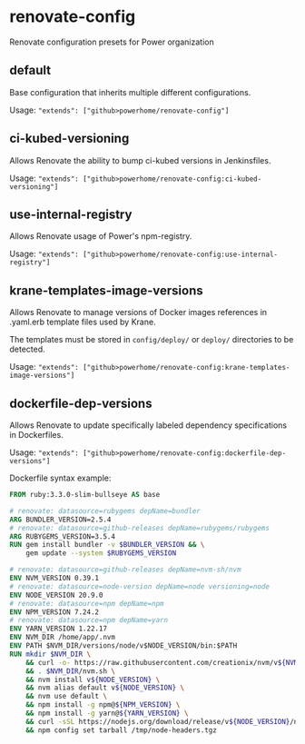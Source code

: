 # renovate-config
Renovate configuration presets for Power organization

## default
Base configuration that inherits multiple different configurations.

Usage: `"extends": ["github>powerhome/renovate-config"]`

## ci-kubed-versioning
Allows Renovate the ability to bump ci-kubed versions in Jenkinsfiles.

Usage: `"extends": ["github>powerhome/renovate-config:ci-kubed-versioning"]`

## use-internal-registry
Allows Renovate usage of Power's npm-registry.

Usage: `"extends": ["github>powerhome/renovate-config:use-internal-registry"]`

## krane-templates-image-versions
Allows Renovate to manage versions of Docker images references in .yaml.erb template files used by Krane.

The templates must be stored in `config/deploy/` or `deploy/` directories to be detected.

Usage: `"extends": ["github>powerhome/renovate-config:krane-templates-image-versions"]`

## dockerfile-dep-versions
Allows Renovate to update specifically labeled dependency specifications in Dockerfiles.

Usage: `"extends": ["github>powerhome/renovate-config:dockerfile-dep-versions"]`

Dockerfile syntax example:

```Dockerfile
FROM ruby:3.3.0-slim-bullseye AS base

# renovate: datasource=rubygems depName=bundler
ARG BUNDLER_VERSION=2.5.4
# renovate: datasource=github-releases depName=rubygems/rubygems
ARG RUBYGEMS_VERSION=3.5.4
RUN gem install bundler -v $BUNDLER_VERSION && \
    gem update --system $RUBYGEMS_VERSION

# renovate: datasource=github-releases depName=nvm-sh/nvm
ENV NVM_VERSION 0.39.1
# renovate: datasource=node-version depName=node versioning=node
ENV NODE_VERSION 20.9.0
# renovate: datasource=npm depName=npm
ENV NPM_VERSION 7.24.2
# renovate: datasource=npm depName=yarn
ENV YARN_VERSION 1.22.17
ENV NVM_DIR /home/app/.nvm
ENV PATH $NVM_DIR/versions/node/v$NODE_VERSION/bin:$PATH
RUN mkdir $NVM_DIR \
    && curl -o- https://raw.githubusercontent.com/creationix/nvm/v${NVM_VERSION}/install.sh | bash \
    && . $NVM_DIR/nvm.sh \
    && nvm install v${NODE_VERSION} \
    && nvm alias default v${NODE_VERSION} \
    && nvm use default \
    && npm install -g npm@${NPM_VERSION} \
    && npm install -g yarn@${YARN_VERSION} \
    && curl -sSL https://nodejs.org/download/release/v${NODE_VERSION}/node-v${NODE_VERSION}-headers.tar.gz -o /tmp/node-headers.tgz \
    && npm config set tarball /tmp/node-headers.tgz
```
